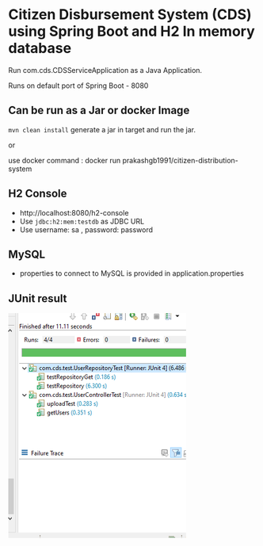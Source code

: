 # Citizen Disbursement System (CDS)  using Spring Boot and H2 In memory database

Run com.cds.CDSServiceApplication as a Java Application.

Runs on default port of Spring Boot - 8080 

## Can be run as a Jar or docker Image

`mvn clean install` generate a jar in target and run the jar.

or

use docker command : docker run prakashgb1991/citizen-distribution-system


## H2 Console

- http://localhost:8080/h2-console
- Use `jdbc:h2:mem:testdb` as JDBC URL 
- Use username: sa , password: password

## MySQL

- properties to connect to MySQL is provided in application.properties

## JUnit result

![alt text](https://github.com/prakashgb1991/cds/blob/master/2020-07-01_14h57_54.png)
